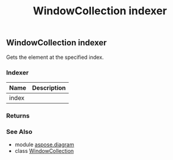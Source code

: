 ﻿---
title: WindowCollection indexer
second_title: Aspose.Diagram for Python via .NET API References
description: 
type: docs
weight: 60
url: /python-net/aspose.diagram/windowcollection/__getitem__/
is_root: false
---

## WindowCollection indexer


Gets the element at the specified index.
### Indexer
| Name | Description |
| :- | :- |
| index |  |


### Returns 




### See Also
* module [aspose.diagram](../../)
* class [WindowCollection](/diagram/python-net/aspose.diagram/windowcollection)

